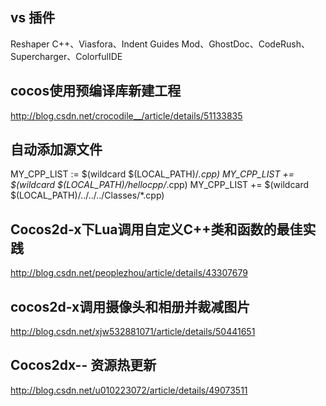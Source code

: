 ## vs 插件 

Reshaper C++、Viasfora、Indent Guides Mod、GhostDoc、CodeRush、Supercharger、ColorfulIDE

## cocos使用预编译库新建工程 

 http://blog.csdn.net/crocodile__/article/details/51133835
 
## 自动添加源文件

MY_CPP_LIST := $(wildcard $(LOCAL_PATH)/*.cpp)
MY_CPP_LIST += $(wildcard $(LOCAL_PATH)/hellocpp/*.cpp)
MY_CPP_LIST += $(wildcard $(LOCAL_PATH)/../../../Classes/*.cpp)

## Cocos2d-x下Lua调用自定义C++类和函数的最佳实践

http://blog.csdn.net/peoplezhou/article/details/43307679

## cocos2d-x调用摄像头和相册并裁减图片

http://blog.csdn.net/xjw532881071/article/details/50441651

## Cocos2dx-- 资源热更新

http://blog.csdn.net/u010223072/article/details/49073511
